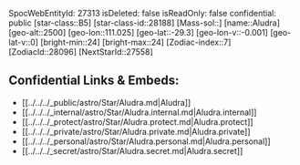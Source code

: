 ﻿---
location: [-29.3,111.025,2500]
type: Station
tags:
- astro/Star

---
SpocWebEntityId: 27313
isDeleted: false
isReadOnly: false
confidential: public
[star-class::B5]
[star-class-id::28188]
[Mass-sol::]
[name::Aludra]
[geo-alt::2500]
[geo-lon::111.025]
[geo-lat::-29.3]
[geo-lon-v::-0.001]
[geo-lat-v::0]
[bright-min::24]
[bright-max::24]
[Zodiac-index::7]
[ZodiacId::28096]
[NextStarId::27558]



## Confidential Links & Embeds: 
- [[../../../_public/astro/Star/Aludra.md|Aludra]] 
- [[../../../_internal/astro/Star/Aludra.internal.md|Aludra.internal]] 
- [[../../../_protect/astro/Star/Aludra.protect.md|Aludra.protect]] 
- [[../../../_private/astro/Star/Aludra.private.md|Aludra.private]] 
- [[../../../_personal/astro/Star/Aludra.personal.md|Aludra.personal]] 
- [[../../../_secret/astro/Star/Aludra.secret.md|Aludra.secret]]

